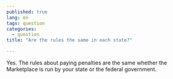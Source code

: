```yaml
---
published: true
lang: en
tags: question
categories:
  - question
title: "Are the rules the same in each state?"

---
```


Yes. The rules about paying penalties are the same whether the Marketplace is run by your state or the federal government. 
